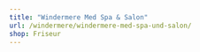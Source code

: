 ```yaml
---
title: "Windermere Med Spa & Salon"
url: /windermere/windermere-med-spa-und-salon/
shop: Friseur
---
```

